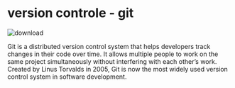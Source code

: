 # version controle - git 
![download](https://github.com/user-attachments/assets/f50c00cd-d0a1-47cd-b6e8-c90f429acdf5)

Git is a distributed version control system that helps developers track changes in their code over time. It allows multiple people to work on the same project simultaneously without interfering with each other’s work. Created by Linus Torvalds in 2005, Git is now the most widely used version control system in software development.

